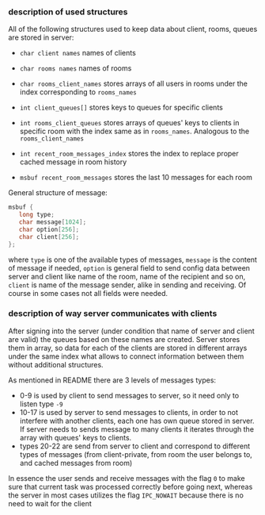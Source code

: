 ### description of used structures

All of the following structures used to keep data about client, rooms, queues are stored in server:

- `char client names` names of clients

- `char rooms names` names of rooms

- `char rooms_client_names` stores arrays of all users in rooms under the index corresponding to `rooms_names`

- `int client_queues[]` stores keys to queues for specific clients

- `int rooms_client_queues` stores arrays of queues' keys to clients in specific room with the index same as in `rooms_names`. Analogous to the `rooms_client_names`
- `int recent_room_messages_index` stores the index to replace proper cached message in room history

- `msbuf recent_room_messages` stores the last 10 messages for each room

General structure of message:

```c
msbuf {
   long type;
   char message[1024];
   char option[256];
   char client[256];
};
```

where `type` is one of the available types of messages, `message` is the content of message if needed, `option` is general field to send config data between server and client like name of the room, name of the recipient and so on, `client` is name of the message sender, alike in sending and receiving. Of course in some cases not all fields were needed.

### description of way server communicates with clients

After signing into the server (under condition that name of server and client are valid) the queues based on these names are created. Server stores them in array, so data for each of the clients are stored in different arrays under the same index what allows to connect information between them without additional structures.

As mentioned in README there are 3 levels of messages types:

- 0-9 is used by client to send messages to server, so it need only to listen type `-9`
- 10-17 is used by server to send messages to clients, in order to not interfere with another clients, each one has own queue stored in server. If server needs to sends message to many clients it iterates through the array with queues' keys to clients.
- types 20-22 are send from server to client and correspond to different types of messages (from client-private, from room the user belongs to, and cached messages from room)

In essence the user sends and receive messages with the flag `0` to make sure that current task was processed correctly before going next, whereas the server in most cases utilizes the flag `IPC_NOWAIT` because there is no need to wait for the client